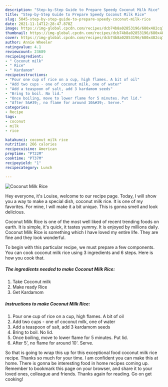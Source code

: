 ```yaml
---
description: "Step-by-Step Guide to Prepare Speedy Coconut Milk Rice"
title: "Step-by-Step Guide to Prepare Speedy Coconut Milk Rice"
slug: 5045-step-by-step-guide-to-prepare-speedy-coconut-milk-rice
date: 2021-11-14T12:28:47.878Z
image: https://img-global.cpcdn.com/recipes/dcb74b8a02853196/680x482cq70/coconut-milk-rice-recipe-main-photo.jpg
thumbnail: https://img-global.cpcdn.com/recipes/dcb74b8a02853196/680x482cq70/coconut-milk-rice-recipe-main-photo.jpg
cover: https://img-global.cpcdn.com/recipes/dcb74b8a02853196/680x482cq70/coconut-milk-rice-recipe-main-photo.jpg
author: Annie Wheeler
ratingvalue: 4.1
reviewcount: 23689
recipeingredient:
- " Coconut milk"
- " Rice"
- " Kardamom"
recipeinstructions:
- "Pour one cup of rice on a cup, high flames. A bit of oil"
- "Add two cups - one of coconut milk, one of water"
- "Add a teaspoon of salt, add 3 kardamom seeds"
- "Bring to boil. No lid."
- "Once boiling, move to lower flame for 5 minutes. Put lid."
- "After 5&#39;, no flame for around 10&#39;. Serve."
categories:
- Recipe
tags:
- coconut
- milk
- rice

katakunci: coconut milk rice 
nutrition: 266 calories
recipecuisine: American
preptime: "PT22M"
cooktime: "PT37M"
recipeyield: "1"
recipecategory: Lunch

---
```



![Coconut Milk Rice](https://img-global.cpcdn.com/recipes/dcb74b8a02853196/680x482cq70/coconut-milk-rice-recipe-main-photo.jpg)

Hey everyone, it's Louise, welcome to our recipe page. Today, I will show you a way to make a special dish, coconut milk rice. It is one of my favorites. For mine, I will make it a bit unique. This is gonna smell and look delicious.

Coconut Milk Rice is one of the most well liked of recent trending foods on earth. It is simple, it's quick, it tastes yummy. It is enjoyed by millions daily. Coconut Milk Rice is something which I have loved my entire life. They are fine and they look wonderful.




To begin with this particular recipe, we must prepare a few components. You can cook coconut milk rice using 3 ingredients and 6 steps. Here is how you cook that.

<!--inarticleads1-->

##### The ingredients needed to make Coconut Milk Rice:

1. Take  Coconut milk
1. Make ready  Rice
1. Get  Kardamom




<!--inarticleads2-->

##### Instructions to make Coconut Milk Rice:

1. Pour one cup of rice on a cup, high flames. A bit of oil
1. Add two cups - one of coconut milk, one of water
1. Add a teaspoon of salt, add 3 kardamom seeds
1. Bring to boil. No lid.
1. Once boiling, move to lower flame for 5 minutes. Put lid.
1. After 5&#39;, no flame for around 10&#39;. Serve.




So that is going to wrap this up for this exceptional food coconut milk rice recipe. Thanks so much for your time. I am confident you can make this at home. There is gonna be interesting food in home recipes coming up. Remember to bookmark this page on your browser, and share it to your loved ones, colleague and friends. Thanks again for reading. Go on get cooking!
